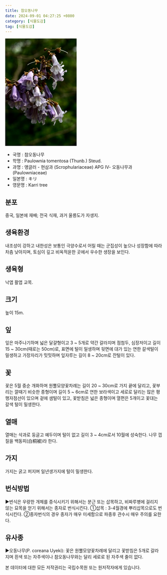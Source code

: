 ```yaml
---
title: 참오동나무
date: 2024-09-01 04:27:25 +0800
category: [식물도감]
tag: [식물도감]
---
```




![참오동나무](/assets/img/fileUpload/plants/basic/Scrophulariaceae/Paulownia/9582/9582_1_th2.jpg)
- 국명 : 참오동나무
- 학명 : Paulownia tomentosa (Thunb.) Steud.
- 과명 : 앵글러 - 현삼과 (Scrophulariaceae) APG Ⅳ- 오동나무과 (Paulowniaceae)
- 일본명 : キリ
- 영문명 : Karri tree


## 분포
중국, 일본에 재배; 전국 식재, 과거 울릉도가 자생지.
## 생육환경
내조성이 강하고 내한성은 보통인 극양수로서 어릴 때는 군집성이 높으나 성장함에 따라 차츰 낮아지며, 토심이 깊고 비옥적윤한 곳에서 우수한 생장을 보인다.
## 생육형
낙엽 활엽 교목. 
## 크기
높이 15m.
## 잎
잎은 마주나기하며 넓은 달걀형이고 3 ~ 5개로 약간 갈라지며 점첨두, 심장저이고 길이 15 ~ 30cm(때로는 50cm)로, 표면에 털이 밀생하며 뒷면에 대가 있는 연한 갈색털이 밀생하고 가장자리가 밋밋하며 잎자루는 길이 8 ~ 20cm로 잔털이 있다.
## 꽃
꽃은 5월 중순 개화하며 원뿔모양꽃차례는 길이 20 ~ 30cm로 가지 끝에 달리고, 꽃부리는 깔때기 비슷한 종형이며 길이 5 ~ 6cm로 연한 보라색이고 세로로 달리는 많은 평행자점선이 있으며 겉에 샘털이 있고, 꽃받침은 넓은 종형이며 열편은 5개이고 꽃대는 갈색 털이 밀생한다. 
## 열매
열매는 삭과로 둥글고 예두이며 털이 없고 길이 3 ~ 4cm로서 10월에 성숙한다. 나무 껍질을 백동피(白桐被)라 한다.
## 가지
가지는 굵고 퍼지며 일년생가지에 털이 밀생한다.
## 번식방법
▶번식은 우량한 개체를 증식시키기 위해서는 분근 또는 삽목하고, 비짜루병에 걸리지 않는 묘목을 얻기 위해서는 종자로 번식시킨다.
①삽목 : 3-4월경에 뿌리삽목으로도 번식시킨다. 
②종자번식의 경우 종자가 매우 미세함으로 파종후 관수시 매우 주의를 요한다.
## 유사종
▶오동나무(P. coreana Uyeki): 꽃은 원뿔모양꽃차례에 달리고 꽃받침은 5개로 갈라지며 흰색 또는 자주색이나 참오동나무와는 달리 세로로 된 자주색 줄이 없다.






본 데이터에 대한 모든 저작권리는 국립수목원 또는 원저작자에게 있습니다.
